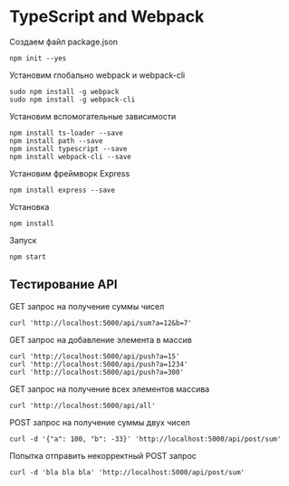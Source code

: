 # TypeScript and Webpack

Создаем файл package.json

```
npm init --yes
```

Установим глобально webpack и webpack-cli

```
sudo npm install -g webpack
sudo npm install -g webpack-cli
```

Установим вспомогательные зависимости

```
npm install ts-loader --save
npm install path --save
npm install typescript --save
npm install webpack-cli --save
```

Установим фреймворк Express

```
npm install express --save
```

Установка

```
npm install
```

Запуск 

```
npm start
```

## Тестирование API

GET запрос на получение суммы чисел

```
curl 'http://localhost:5000/api/sum?a=12&b=7'
```

GET запрос на добавление элемента в массив

```
curl 'http://localhost:5000/api/push?a=15'
curl 'http://localhost:5000/api/push?a=1234'
curl 'http://localhost:5000/api/push?a=300'
```

GET запрос на получение всех элементов массива

```
curl 'http://localhost:5000/api/all'
```

POST запрос на получение суммы двух чисел

```
curl -d '{"a": 100, "b": -33}' 'http://localhost:5000/api/post/sum'
```

Попытка отправить некорректный POST запрос

```
curl -d 'bla bla bla' 'http://localhost:5000/api/post/sum'
```

